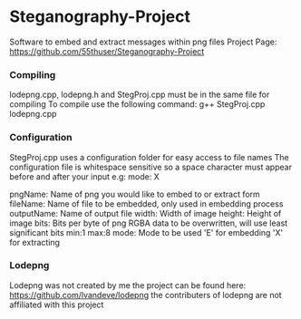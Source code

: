 # Steganography-Project
Software to embed and extract messages within png files
Project Page: https://github.com/55thuser/Steganography-Project
### Compiling
lodepng.cpp, lodepng.h and StegProj.cpp must be in the same file for compiling
To compile use the following command:   g++ StegProj.cpp lodepng.cpp
### Configuration
StegProj.cpp uses a configuration folder for easy access to file names
The configuration file is whitespace sensitive so a space character must appear before and after your input e.g: mode: X 

pngName:    Name of png you would like to embed to or extract form
fileName:   Name of file to be embedded, only used in embedding process
outputName: Name of output file
width:      Width of image
height:     Height of image
bits:       Bits per byte of png RGBA data to be overwritten, will use least significant bits min:1 max:8
mode:       Mode to be used 'E' for embedding 'X' for extracting

### Lodepng
Lodepng was not created by me the project can be found here: https://github.com/lvandeve/lodepng
the contributers of lodepng are not affiliated with this project